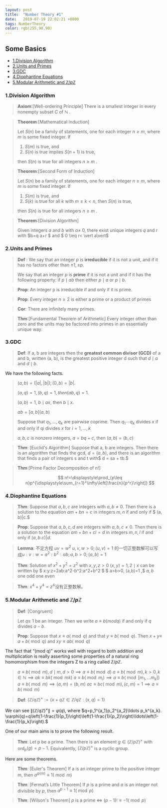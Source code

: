 ```yaml
---
layout: post
title:  "Number Theory #1"
date:   2019-07-19 22:02:21 +0800
tags: NumberTheory
color: rgb(255,90,90)
---
```

## Some Basics 
+ <a href="#1"> 1.Division Algorithm</a>
+ <a href="#2"> 2.Units and Primes</a>
+ <a href="#3"> 3.GDC</a>
+ <a href="#4"> 4.Diophantine Equations</a>
+  <a href="#5">5.Modular Arithmetic and $\mathbb{Z}/p\mathbb{Z}$</a>

### <a name="1"> 1.Division Algorithm</a>

>**Axiom**:[Well-ordering Principle]
>There is a smallest integer in every nonempty subset $C$ of $\mathbb{N}$ .


>**Theorem**:[Mathematical Induction]
>
>Let $S(n)$ be a family of statements, one for
each integer $n \geq m,$ where $m$ is some fixed integer. If
>
>1. $S(m)$ is true, and
>2. $S(n)$ is true implies $S(n+1)$ is true,
>
>  then $S(n)$ is true for all integers $n \geq m$ .


>**Theorem**:[Second Form of Induction]
>
>Let $S(n)$ be a family of statements, one for each integer $n \geq m,$ where $m$ is some fixed integer. If
>
>1. $S(m)$ is true, and
>2. $S(k)$ is true for all $k$ with $m\leq k < n$, then $S(n)$ is true,
> 
> then $S(n)$ is true for all integers $n \geq m$ .

>**Theorem**:[Division Algorithm]
>
>Given integers $a$ and $b$ with $a \neq$ 0, there exist unique integers $q$ and r with $b=q a+r $ and $ 0 \leq r< \vert a\vert$
>

### <a name="2"> 2.Units and Primes</a>

>**Def** : We say that an integer $p$ is **irreducible** if it is not a unit, and if it has no factors other than $\pm 1, \pm p$.
>
>We say that an integer $p$ is **prime** if it is not a unit and if it has the following property: if $p \mid a b$ then either $p \mid a$ or $p \mid b .$

> **Prop**: An integer p is irreducible if and only if it is prime.

> **Prop**: Every integer $n \geq 2$ is either a prime or a product of primes

> **Cor**: There are infinitely many primes.

> **Thm**:[Fundamental Theorem of Arithmetic] Every integer other than zero and the units may be factored into primes in an essentially unique way.

### <a name="3">3.GDC</a>

> **Def**: If a, b are integers then the **greatest common divisor (GCD)** of a and b, written (a, b), is the greatest positive integer d such that $d\mid a$ and $d\mid  b$.

We have the following facts.
> $(a,b)=(\vert a\vert,\vert b\vert); (0,b)=\vert b\vert.$
>
> $(a,q)=1, (b,q)=1, then (ab,q)=1.$
>
> $(a,b)=1$, $b\mid ax$, then  $b\mid x.$
>
> $ab=[a,b](a,b)$
>
> Suppose that $q_{1}, \ldots, q_{k}$ are pairwise coprime. Then $q_{1} \cdots q_{k}$ divides $x$ if and only if qi divides $x$ for $i=1, \ldots, k$
>
> $a,b,c$ is nonzero integers, $a=bq+c$, then $(a,b)=(b,c)$

> **Thm**: [Euclid's Algorithm]
> Suppose that a, b are integers. Then there is an algorithm that finds the gcd, $d = (a, b)$, and there is an algorithm that finds a pair of integers s and t with$ d = sa + tb.$ 

> **Thm**:[Prime Factor Decomposition of n!]
>
> 
> $$
> n!=\displaystyle\prod_{p\leq n}p^{\displaystyle\sum_{r=1}^\infty\left[\frac{n}{p^r}\right]}
> $$
>
> 

### <a name= "4">4.Diophantine Equations</a>

> **Thm**: Suppose that $a, b, c$ are integers with $a, b \neq 0$. Then there is
> a solution to the equation $am + bn = c$ in integers $m, n$ if and only if $ (a, b)|c.$

> **Prop**: 	Suppose that $a, b, c, d$ are integers with $a, b, c \neq 0$. Then there is
> a solution to the equation $am + bn +cl = d$ in integers $m, n, l$ if and only if $(a, b. c)|d$.


> **Lemma**: 不定方程 $uv=w^2\ u,v,w>0; (u,v)=1$ 的一切正整数解可以写成$u:v:w=a^2:b^2:ab; a,b>0; (a,b)=1$ 

> **Thm**: Solution of $x^2+y^2=z^2$ with $x,y,z>0\ (x,y)=1, 2\mid x$ can be written by
> $ x:y:z=2ab:a^2-b^2:a^2+b^2 $ $ a>b>0, (a,b)=1 ,$ $a,b$ one odd one even

> **Thm**: $x^4+y^4=z^4$没有正整数解。

 ###  <a name="5">5.Modular Arithmetic and $\mathbb{Z}/p\mathbb{Z}$</a>



> **Def**: [Congruent]
>
> Let $q \geq$ 1 be an integer. Then we write $a \equiv b(mod q)$ if and only if $q$ divides $a - b$.

> **Prop**: Suppose that $x \equiv a(\bmod q)$ and that $y \equiv b(\bmod q) .$ Then $x+y \equiv$
> $a+b(\bmod q)$ and $x y \equiv a b(\bmod q)$

The fact that “(mod q)” works well with regard to both addition and multiplication is really asserting some properties of a natural ring homomorphism from the
integers Z to a ring called $\mathbb{Z}/p\mathbb{Z}$.

> $a\equiv b(\bmod m), d\mid m, d>0 \implies a\equiv b(\bmod d)$
> $a\equiv b(\bmod m), k>0, k\in \mathbb{N} \implies ak\equiv bk(\bmod mk)$
> $a\equiv b(\bmod m_i) \implies a\equiv b(\bmod [m_1,\ldots m_k])$
> $a\equiv b(\bmod m) \implies (a,m)=(b,m)$
> $ac\equiv bc(\bmod m), (c,m)=1 \implies a\equiv b(\bmod m)$

> **Def**: $(\mathbb{Z} / q \mathbb{Z})^{ \times} :=\{x+q \mathbb{Z} \in \mathbb{Z} / q \mathbb{Z} :(x, q)=1\}$

We can see $\|(\mathbb{Z} / q \mathbb{Z})^{ \times}\|=\varphi(q)$, where $q=p_1^{a_1}p_2^{a_2}\ldots p_k^{a_k}. \varphi(q)=q\left(1-\frac{1}{p_1}\right)\left(1-\frac{1}{p_2}\right)\ldots\left(1-\frac{1}{p_k}\right).$

One of our main aims is to prove the following result.

> **Thm**: Let p be a prime. Then there is an element $g \in(\mathbb{Z} / p \mathbb{Z})^{ \times}$ with ord$_{p}(g)=p-1 .$ Equivalently, $(\mathbb{Z} / p \mathbb{Z})^{ \times}$ is a cyclic group.

Here are some theorems.

> **Thm**: [Euler's Theorem]
> If a is an integer prime to the positive integer m, then $a^{\varphi(m)}\equiv1(\bmod m)$

> **Thm**: [Fermat’s Little Theorem]
> If $p$ is a prime and $a$ is an integer not divisible by $p$, then $a^{p-1}\equiv1(\bmod p)$

> **Thm**: [Wilson's Theorem]
> $p$ is a prime $\Leftrightarrow$ $(p-1)!\equiv-1(\bmod p)$

